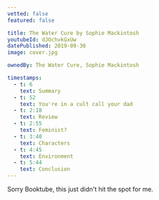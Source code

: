 ```yaml
---
vetted: false
featured: false

title: The Water Cure by Sophie Mackintosh
youtubeId: dJOchvkGxUw
datePublished: 2019-09-30
image: cover.jpg

ownedBy: The Water Cure, Sophie Mackintosh

timestamps:
  - t: 6
    text: Summary
  - t: 52
    text: You're in a cult call your dad
  - t: 2:18
    text: Review
  - t: 2:55
    text: Feminist?
  - t: 3:40
    text: Characters
  - t: 4:45
    text: Environment
  - t: 5:44
    text: Conclusion
---
```


Sorry Booktube, this just didn't hit the spot for me.
